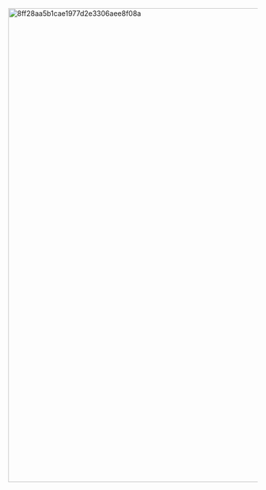 <img width="1233" height="955" alt="8ff28aa5b1cae1977d2e3306aee8f08a" src="https://github.com/user-attachments/assets/05144738-fc40-4466-935b-5b1be1647262" />
